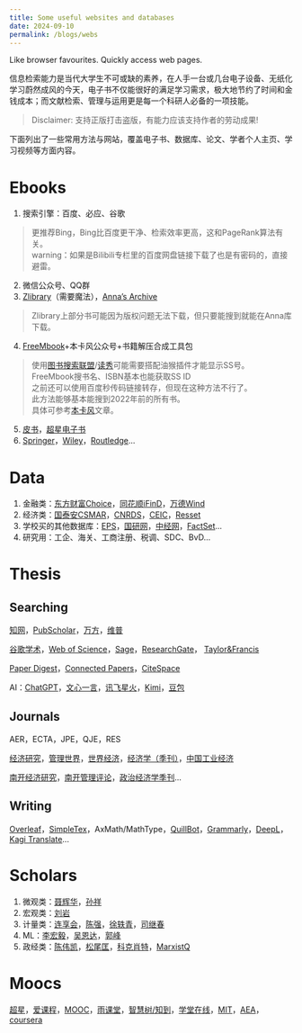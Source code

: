 ```yaml
---
title: Some useful websites and databases
date: 2024-09-10
permalink: /blogs/webs
---
```


Like browser favourites. Quickly access web pages.


信息检索能力是当代大学生不可或缺的素养，在人手一台或几台电子设备、无纸化学习蔚然成风的今天，电子书不仅能很好的满足学习需求，极大地节约了时间和金钱成本；而文献检索、管理与运用更是每一个科研人必备的一项技能。
> Disclaimer: 支持正版打击盗版，有能力应该支持作者的劳动成果!

下面列出了一些常用方法与网站，覆盖电子书、数据库、论文、学者个人主页、学习视频等方面内容。

# Ebooks

1. 搜索引擎：百度、必应、谷歌
> 更推荐Bing，Bing比百度更干净、检索效率更高，这和PageRank算法有关。  
> warning：如果是Bilibili专栏里的百度网盘链接下载了也是有密码的，直接避雷。
2. 微信公众号、QQ群
3. [Zlibrary](https://zh.z-lib.fm/)（需要魔法），[Anna’s Archive](https://annas-archive.org/)
> Zlibrary上部分书可能因为版权问题无法下载，但只要能搜到就能在Anna库下载。
4. [FreeMbook](https://freembook.com/)+本卡风公众号+书籍解压合成工具包
> 使用[图书搜索联盟](http://www.ucdrs.superlib.net/)/[读秀](http://www.duxiu.com)可能需要搭配油猴插件才能显示SS号。  
> FreeMbook搜书名、ISBN基本也能获取SS ID  
> 之前还可以使用百度秒传码链接转存，但现在这种方法不行了。  
> 此方法能够基本能搜到2022年前的所有书。  
> 具体可参考[本卡风](https://bkfeng.top/)文章。
5. [皮书](https://www.pishu.com.cn/skwx_ps/database?SiteID=14)，[超星电子书](http://www.sslibrary.com/)
6. [Springer](https://link.springer.com/)，[Wiley](https://onlinelibrary.wiley.com/)，[Routledge](https://www.routledge.com/?srsltid=AfmBOoqwd-cmjDotzwxDKtM_jqnlQfo2i0tt_D5JjXsUlkUs0f3ddfHH)...

# Data

1. 金融类：[东方财富Choice](https://www.eastmoney.com/)，[同花顺iFinD](https://www.10jqka.com.cn/)，[万德Wind](https://www.wind.com.cn/)
2. 经济类：[国泰安CSMAR](https://data.csmar.com/)，[CNRDS](https://www.cnrds.com/Home/Login)，[CEIC](https://insights.ceicdata.com.cn/login)，[Resset](https://www.resset.cn/databases)
3. 学校买的其他数据库：[EPS](https://www.epsnet.com.cn/index.html#/Index)，[国研网](http://g.drcnet.com.cn/u/723215/index.aspx)，[中经网](https://db.cei.cn/jsps/Home)，[FactSet](https://www.factset.com/)...
4. 研究用：工企、海关、工商注册、税调、SDC、BvD...

# Thesis

## Searching

 [知网](https://www.cnki.net/)，[PubScholar](https://pubscholar.cn/)，[万方](https://www.wanfangdata.com.cn/index.html)，[维普](https://lib.cqvip.com/)  
 
 [谷歌学术](https://scholar.dosf.top/)，[Web of Science](https://www.webofscience.com)，[Sage](https://journals.sagepub.com/)，[ResearchGate](https://www.researchgate.net/)， [Taylor&Francis](https://www.tandfonline.com/)  
 
 [Paper Digest](https://www.paperdigest.org/)，[Connected Papers](https://www.connectedpapers.com/)，[CiteSpace](http://cluster.cis.drexel.edu/~cchen/citespace/download/)  

AI：[ChatGPT](https://chatgpt.com/)，[文心一言](https://yiyan.baidu.com/)，[讯飞星火](https://xinghuo.xfyun.cn/)，[Kimi](https://kimi.moonshot.cn/)，[豆包](https://www.doubao.com/chat/)  

## Journals
AER，ECTA，JPE，QJE，RES  

[经济研究](http://www.erj.cn/cn/default.aspx)，[管理世界](http://www.mwm.net.cn/web/)，[世界经济](https://manu30.magtech.com.cn/sjjj/CN/home)，[经济学（季刊）](https://www.nsd.pku.edu.cn/cbw/jjxjk/index.htm)，[中国工业经济](https://ciejournal.ajcass.com/)  

[南开经济研究](https://nkes.nankai.edu.cn/#/)，[南开管理评论](https://nbr.nankai.edu.cn/nkglpl/home)，[政治经济学季刊](https://peqq.cbpt.cnki.net/portal/journal/portal/client/index)...

## Writing

[Overleaf](https://www.overleaf.com/)，[SimpleTex](https://simpletex.cn/)，AxMath/MathType，[QuillBot](https://quillbot.com/)，[Grammarly](https://www.grammarly.com/)，[DeepL](https://www.deepl.com/zh/translator)，[Kagi Translate](https://translate.kagi.com/)...

# Scholars

1. 微观类：[聂辉华](http://www.niehuihua.com/)，[孙祥](https://www.xiangsun.org/)
2. 宏观类：[刘岩](http://www.liuyanecon.com/)
3. 计量类：[连享会](https://www.lianxh.cn/)，[陈强](http://www.econometrics-stata.com/)，[徐轶青](https://yiqingxu.org/)，[司继春](http://www.sijichun.pro/)
4. ML：[李宏毅](https://speech.ee.ntu.edu.tw/~hylee/index.php)，[吴恩达](https://www.andrewng.org/)，[郭峰](http://www.guof1984.net/)
5. 政经类：[陈伟凯](https://weikaichen.gitlab.io/)，[松尾匡](https://matsuo-tadasu.ptu.jp/)，[科克肖特](https://paulcockshott.wordpress.com/)，[MarxistQ](https://qwaeng.github.io/)

# Moocs

[超星](https://www.chaoxing.com/)，[爱课程](https://www.icourses.cn/home/)，[MOOC](https://www.icourse163.org/)，[雨课堂](https://www.yuketang.cn/)，[智慧树/知到](https://www.zhihuishu.com/)，[学堂在线](https://www.xuetangx.com/)，[MIT](https://ocw.mit.edu/)，[AEA](https://www.aeaweb.org/)，[coursera](https://www.coursera.org/)
